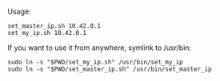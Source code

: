Usage:
    
   `set_master_ip.sh 10.42.0.1`   
   `set_my_ip.sh 10.42.0.1`

If you want to use it from anywhere, symlink to /usr/bin: 
    
`sudo ln -s "$PWD/set_my_ip.sh" /usr/bin/set_my_ip`    
`sudo ln -s "$PWD/set_master_ip.sh" /usr/bin/set_master_ip`
